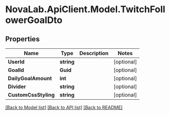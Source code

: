 # NovaLab.ApiClient.Model.TwitchFollowerGoalDto

## Properties

Name | Type | Description | Notes
------------ | ------------- | ------------- | -------------
**UserId** | **string** |  | [optional] 
**GoalId** | **Guid** |  | [optional] 
**DailyGoalAmount** | **int** |  | [optional] 
**Divider** | **string** |  | [optional] 
**CustomCssStyling** | **string** |  | [optional] 

[[Back to Model list]](../README.md#documentation-for-models) [[Back to API list]](../README.md#documentation-for-api-endpoints) [[Back to README]](../README.md)

